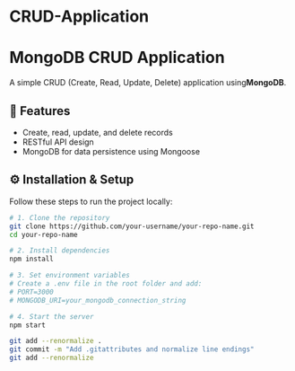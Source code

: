 # CRUD-Application
# MongoDB CRUD Application

A simple CRUD (Create, Read, Update, Delete) application using**MongoDB**.

## 🚀 Features

- Create, read, update, and delete records
- RESTful API design
- MongoDB for data persistence using Mongoose

## ⚙️ Installation & Setup

Follow these steps to run the project locally:

```bash
# 1. Clone the repository
git clone https://github.com/your-username/your-repo-name.git
cd your-repo-name

# 2. Install dependencies
npm install

# 3. Set environment variables
# Create a .env file in the root folder and add:
# PORT=3000
# MONGODB_URI=your_mongodb_connection_string

# 4. Start the server
npm start

git add --renormalize .
git commit -m "Add .gitattributes and normalize line endings"
git add --renormalize
